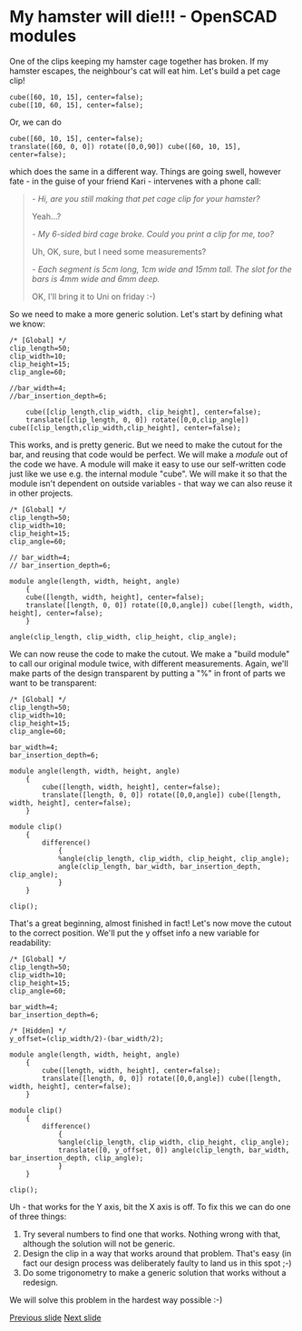 # My hamster will die!!! - OpenSCAD modules

One of the clips keeping my hamster cage together has broken. If my hamster escapes, the neighbour's cat will eat him. 
Let's build a pet cage clip!

~~~
cube([60, 10, 15], center=false);
cube([10, 60, 15], center=false);
~~~
Or, we can do
~~~
cube([60, 10, 15], center=false);
translate([60, 0, 0]) rotate([0,0,90]) cube([60, 10, 15], center=false);
~~~
which does the same in a different way. 
Things are going swell, however fate - in the guise of your friend Kari - intervenes with a phone call:

>*- Hi, are you still making that pet cage clip for your hamster?*
>
> Yeah...?
>
>*- My 6-sided bird cage broke. Could you print a clip for me, too?*
>
> Uh, OK, sure, but I need some measurements?
>
>*- Each segment is 5cm long, 1cm wide and 15mm tall. The slot for the bars is 4mm wide and 6mm deep.*
>
> OK, I'll bring it to Uni on friday :-)

So we need to make a more generic solution. 
Let's start by defining what we know:

~~~
/* [Global] */ 
clip_length=50;
clip_width=10;
clip_height=15;
clip_angle=60;

//bar_width=4;
//bar_insertion_depth=6;

	cube([clip_length,clip_width, clip_height], center=false);
	translate([clip_length, 0, 0]) rotate([0,0,clip_angle]) cube([clip_length,clip_width,clip_height], center=false);
~~~

This works, and is pretty generic. But we need to make the cutout for the bar, and reusing that code would be perfect. 
We will make a _module_ out of the code we have.
A module will make it easy to use our self-written code just like we use e.g. the internal module "cube".
We will make it so that the module isn't dependent on outside variables - that way we can also reuse it in other projects. 

~~~
/* [Global] */ 
clip_length=50;
clip_width=10;
clip_height=15;
clip_angle=60;

// bar_width=4;
// bar_insertion_depth=6;

module angle(length, width, height, angle)
    {
	cube([length, width, height], center=false);
	translate([length, 0, 0]) rotate([0,0,angle]) cube([length, width, height], center=false);
    }

angle(clip_length, clip_width, clip_height, clip_angle);
~~~

We can now reuse the code to make the cutout. 
We make a "build module" to call our original module twice, with different measurements. 
Again, we'll make parts of the design transparent by putting a "%" in front of parts we want to be transparent:

~~~
/* [Global] */
clip_length=50;
clip_width=10;
clip_height=15;
clip_angle=60;

bar_width=4;
bar_insertion_depth=6;

module angle(length, width, height, angle)
    {
        cube([length, width, height], center=false);
        translate([length, 0, 0]) rotate([0,0,angle]) cube([length, width, height], center=false);
    }

module clip()
    {
        difference()
            {
            %angle(clip_length, clip_width, clip_height, clip_angle);
            angle(clip_length, bar_width, bar_insertion_depth, clip_angle);
            }
    }
        
clip();
~~~

That's a great beginning, almost finished in fact! Let's now move the cutout to the correct position. 
We'll put the y offset info a new variable for readability: 

~~~
/* [Global] */
clip_length=50;
clip_width=10;
clip_height=15;
clip_angle=60;

bar_width=4;
bar_insertion_depth=6;

/* [Hidden] */
y_offset=(clip_width/2)-(bar_width/2);

module angle(length, width, height, angle)
    {
        cube([length, width, height], center=false);
        translate([length, 0, 0]) rotate([0,0,angle]) cube([length, width, height], center=false);
    }

module clip()
    {
        difference()
            {
            %angle(clip_length, clip_width, clip_height, clip_angle);
            translate([0, y_offset, 0]) angle(clip_length, bar_width, bar_insertion_depth, clip_angle);
            }
    }
        
clip();
~~~

Uh - that works for the Y axis, bit the X axis is off. 
To fix this we can do one of three things:

1. Try several numbers to find one that works. Nothing wrong with that, although the solution will not be generic.
2. Design the clip in a way that works around that problem. That's easy (in fact our design process was deliberately faulty to land us in this spot ;-)
3. Do some trigonometry to make a generic solution that works without a redesign. 

We will solve this problem in the hardest way possible :-)

[Previous slide](03-basicOpenSCAD.md)
[Next slide](05-trigonometry_conditionals_loops.md)
